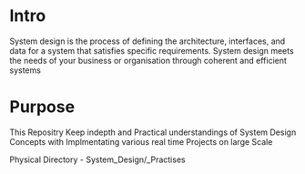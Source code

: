 # Intro
System design is the process of defining the architecture, interfaces, and data for a system that satisfies specific requirements. System design meets the needs of your business or organisation through coherent and efficient systems

# Purpose
This Repositry Keep indepth and Practical understandings of System Design Concepts with Implmentating various real time Projects on large Scale 


Physical Directory - System_Design/_Practises